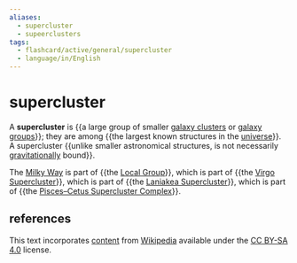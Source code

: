 ```yaml
---
aliases:
  - supercluster
  - supeerclusters
tags:
  - flashcard/active/general/supercluster
  - language/in/English
---
```


# supercluster

A __supercluster__ is {{a large group of smaller [galaxy clusters](galaxy%20cluster.md) or [galaxy groups](galaxy%20group.md)}}; they are among {{the largest known structures in the [universe](universe.md)}}. A supercluster {{unlike smaller astronomical structures, is not necessarily [gravitationally](gravity.md) bound}}. <!--SR:!2025-01-21,152,310!2024-09-20,66,310!2025-04-16,219,319-->

The [Milky Way](Milky%20Way.md) is part of {{the [Local Group](Local%20Group.md)}}, which is part of {{the [Virgo Supercluster](Virgo%20Supercluster.md)}}, which is part of {{the [Laniakea Supercluster](Laniakea%20Supercluster.md)}}, which is part of {{the [Pisces–Cetus Supercluster Complex](Pisces–Cetus%20Supercluster%20Complex.md)}}. <!--SR:!2025-02-25,180,310!2025-01-28,144,290!2025-02-06,150,290!2025-01-20,154,310-->

## references

This text incorporates [content](https://en.wikipedia.org/wiki/supercluster) from [Wikipedia](Wikipedia.md) available under the [CC BY-SA 4.0](https://creativecommons.org/licenses/by-sa/4.0/) license.
